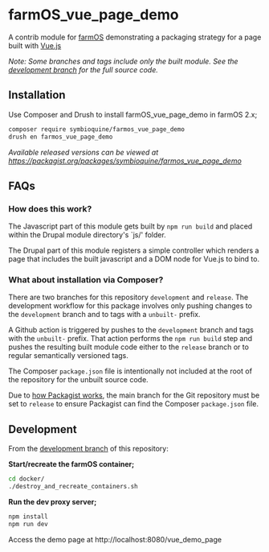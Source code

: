# farmOS_vue_page_demo

A contrib module for [farmOS](https://farmos.org/) demonstrating a packaging strategy for a page built with [Vue.js](https://vuejs.org/)

*Note: Some branches and tags include only the built module. See the [development branch][development branch] for the full source code.*

## Installation

Use Composer and Drush to install farmOS_vue_page_demo in farmOS 2.x;

```sh
composer require symbioquine/farmos_vue_page_demo
drush en farmos_vue_page_demo
```

*Available released versions can be viewed at https://packagist.org/packages/symbioquine/farmos_vue_page_demo*

## FAQs

### How does this work?

The Javascript part of this module gets built by `npm run build` and placed within the Drupal module directory's `js/' folder.

The Drupal part of this module registers a simple controller which renders a page that includes the built javascript and a DOM node for Vue.js to bind to.

### What about installation via Composer?

There are two branches for this repository `development` and `release`. The development workflow for this package involves only pushing changes to the `development` branch and to tags
with a `unbuilt-` prefix.

A Github action is triggered by pushes to the `development` branch and tags with the `unbuilt-` prefix. That action performs the `npm run build` step and pushes the resulting built module
code either to the `release` branch or to regular semantically versioned tags.

The Composer `package.json` file is intentionally not included at the root of the repository for the unbuilt source code.

Due to [how Packagist works](https://packagist.org/about), the main branch for the Git repository must be set to `release` to ensure Packagist can find the Composer `package.json` file.

## Development

From the [development branch][development branch] of this repository:

**Start/recreate the farmOS container;**

```sh
cd docker/
./destroy_and_recreate_containers.sh
```

**Run the dev proxy server;**

```sh
npm install
npm run dev
```

Access the demo page at http://localhost:8080/vue_demo_page

[development branch]: https://github.com/symbioquine/farmOS_vue_page_demo/tree/development
